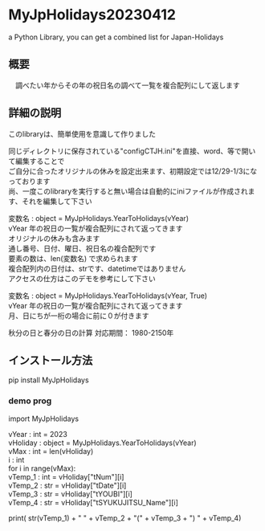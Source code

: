 # MyJpHolidays20230412
a Python Library, you can get a combined list for Japan-Holidays


## 概要
　調べたい年からその年の祝日名の調べて一覧を複合配列にして返します<br>
 
##  詳細の説明<br>
このlibraryは、簡単使用を意識して作りました  

同じディレクトリに保存されている"configCTJH.ini"を直接、word、等で開いて編集することで  
ご自分に合ったオリジナルの休みを設定出来ます、初期設定では12/29-1/3になっております  
尚、一度このlibraryを実行すると無い場合は自動的にiniファイルが作成されます、それを編集して下さい  
 
 変数名 : object = MyJpHolidays.YearToHolidays(vYear)  
       vYear 年の祝日の一覧が複合配列にされて返ってきます  
       オリジナルの休みも含みます  
       通し番号、日付、曜日、祝日名の複合配列です  
       要素の数は、len(変数名) で求められます  
       複合配列内の日付は、strです、datetimeではありません  
       アクセスの仕方はこのデモを参考にして下さい  

変数名 : object = MyJpHolidays.YearToHolidays(vYear, True)  
       vYear 年の祝日の一覧が複合配列にされて返ってきます  
       月、日にちが一桁の場合に前に０が付きます  

秋分の日と春分の日の計算    対応期間： 1980-2150年<br>

## インストール方法  
pip install MyJpHolidays  

### demo prog<br>

import MyJpHolidays

vYear : int = 2023  
vHoliday : object = MyJpHolidays.YearToHolidays(vYear)  
vMax : int = len(vHoliday)  
i : int  
for i in range(vMax):  
 vTemp_1 : int = vHoliday["tNum"][i]  
 vTemp_2 : str = vHoliday["tDate"][i]  
 vTemp_3 : str = vHoliday["tYOUBI"][i]  
 vTemp_4 : str = vHoliday["tSYUKUJITSU_Name"][i]  
 
 print( str(vTemp_1) + "  " + vTemp_2 + "(" + vTemp_3 + ") " + vTemp_4)
 
    
